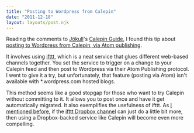 ```yaml
---
title: "Posting to Wordpress from Calepin"
date: "2011-12-18"
layout: layouts/post.njk
---
```


Reading the comments to [Jökull](http://twitter.com/jokull)'s
[Calepin Guide](http://jokull.calepin.co/calepin-guide.html), I found this tip
about
[posting to Wordpress from Calepin, via Atom publishing](http://alberto.calepin.co/automate-posting-in-wordpress-from-calepin-using-ifttt.html).

It involves using [ifttt](http://ifttt.com), which is a neat service that glues
different web-based channels together. You set the service to trigger on a
change to your Calepin feed and then post to Wordpress via their Atom Publishing
protocol. I went to give it a try, but unfortunately, that feature (posting via
Atom) isn't available with \*.wordpress.com hosted blogs.

This method seems like a good stopgap for those who want to try Calepin without
committing to it. It allows you to post once and have it get automatically
migrated. It also exemplifies the usefulness of ifttt. As
[I mentioned before](http://bentsai.calepin.co/intro-to-calepin.html), if the
[ifttt Dropbox channel](http://ifttt.com/channels/dropbox) can just do a little
bit more, then using a Dropbox-backed service like Calepin will become even more
compelling.
